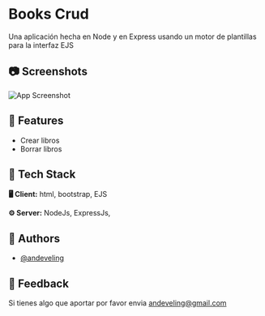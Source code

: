 # Books Crud

Una aplicación hecha en Node y en Express usando un motor de plantillas para la interfaz EJS

## 📷 Screenshots

![App Screenshot](https://via.placeholder.com/468x300?text=App+Screenshot+Here)


## 📝 Features

- Crear libros
- Borrar libros


## 🌌 Tech Stack

**🖥 Client:** html, bootstrap, EJS 

**⚙️ Server:** NodeJs, ExpressJs,


## 🚀 Authors

- [@andeveling](https://www.github.com/andeveling)


## 💌 Feedback

Si tienes algo que aportar por favor envia andeveling@gmail.com
